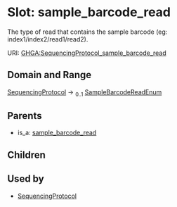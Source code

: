 
# Slot: sample_barcode_read


The type of read that contains the sample barcode (eg: index1/index2/read1/read2).

URI: [GHGA:SequencingProtocol_sample_barcode_read](https://w3id.org/GHGA/SequencingProtocol_sample_barcode_read)


## Domain and Range

[SequencingProtocol](SequencingProtocol.md) &#8594;  <sub>0..1</sub> [SampleBarcodeReadEnum](SampleBarcodeReadEnum.md)

## Parents

 *  is_a: [sample_barcode_read](sample_barcode_read.md)

## Children


## Used by

 * [SequencingProtocol](SequencingProtocol.md)
